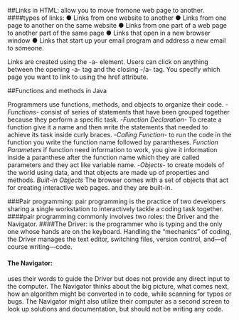 ##Links in HTML:
 allow you to move fromone web page to another.
####types of links:
● Links from one website to another
● Links from one page to another on the same website
● Links from one part of a web page to another part of the
same page
● Links that open in a new browser window
● Links that start up your email program and address a new
email to someone.

Links are created using the -a- element. Users can click on anything between the opening -a- tag and the closing -/a- tag. You specify which page you want to link to using the href attribute.









##Functions and methods in Java

Programmers use functions, methods, and objects to organize their code.
-*Functions*- consist of series of statements that have been grouped together because they perform a specific task.
-*Function Declaration*- To create a function give it a name and then write the statements that needed to achieve its task inside curly braces.
-*Calling Function*- to run the code in the function you write the function name followed by parantheses.
*Function Parameters* if function need information to work, you give it information inside a paranthese after the function name which they are called parameters and they act like variable name.
-*Objects*- to create models of the world using data, and that objects are made up of properties and methods. 
*Built-in Objjects* The browser comes with a set of objects that act for creating interactive web pages. and they are built-in. 

###Pair programming:
pair programming is the practice of two developers sharing a single workstation to interactively tackle a coding task together. 
####pair programming commonly involves two roles:
the Driver and the Navigator.
####The Driver:
is the programmer who is typing and the only one whose hands are on the keyboard. Handling the “mechanics” of coding, the Driver manages the text editor, switching files, version control, and—of course writing—code.
#### The Navigator:
uses their words to guide the Driver but does not provide any direct input to the computer. The Navigator thinks about the big picture, what comes next, how an algorithm might be converted in to code, while scanning for typos or bugs. The Navigator might also utilize their computer as a second screen to look up solutions and documentation, but should not be writing any code.

